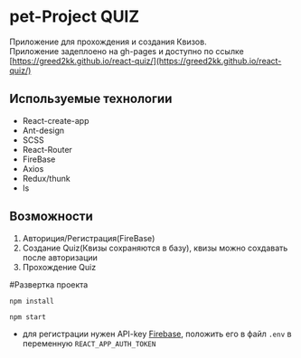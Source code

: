 # pet-Project QUIZ
Приложение для прохождения и создания Квизов. <br>
Приложение задеплоено на gh-pages и доступно по ссылке [https://greed2kk.github.io/react-quiz/](https://greed2kk.github.io/react-quiz/)
## Используемые технологии

* React-create-app
* Ant-design
* SCSS
* React-Router
* FireBase
* Axios
* Redux/thunk
* ls

## Возможности
1. Авториция/Регистрация(FireBase)
2. Создание Quiz(Квизы сохраняются в базу), квизы можно сохдавать после авторизации
3. Прохождение Quiz

#Развертка проекта

`npm install`

`npm start`

* для регистрации нужен API-key [Firebase](https://firebase.google.com/), положить его в файл `.env` в переменную `REACT_APP_AUTH_TOKEN`
